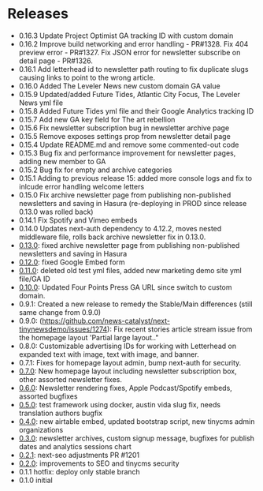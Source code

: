 # Releases
- 0.16.3 Update Project Optimist GA tracking ID with custom domain
- 0.16.2 Improve build networking and error handling - PR#1328. Fix 404 preview error - PR#1327. Fix JSON error for newsletter subscribe on detail page - PR#1326.
- 0.16.1 Add letterhead id to newsletter path routing to fix duplicate slugs causing links to point to the wrong article.
- 0.16.0 Added The Leveler News new custom domain GA value
- 0.15.9 Updated/added Future Tides, Atlantic City Focus, The Leveler News yml file
- 0.15.8 Added Future Tides yml file and their Google Analytics tracking ID
- 0.15.7 Add new GA key field for The art rebellion 
- 0.15.6 Fix newsletter subscription bug in newsletter archive page
- 0.15.5 Remove exposes settings prop from newsletter detail page
- 0.15.4 Update README.md and remove some commented-out code
- 0.15.3 Bug fix and performance improvement for newsletter pages, adding new member to GA
- 0.15.2 Bug fix for empty and archive categories
- 0.15.1 Adding to previous release 15: added more console logs and fix to inlcude error handling welcome letters
- 0.15.0 Fix archive newsletter page from publishing non-published newsletters and saving in Hasura (re-deploying in PROD since release 0.13.0 was rolled back)
- 0.14.1 Fix Spotify and Vimeo embeds
- 0.14.0 Updates next-auth dependency to 4.12.2, moves nested middleware file, rolls back archive newsletter fix in 0.13.0.
- [0.13.0](https://github.com/news-catalyst/next-tinynewsdemo/pull/1286): fixed archive newsletter page from publishing non-published newsletters and saving in Hasura
- [0.12.0](https://github.com/news-catalyst/next-tinynewsdemo/commit/006c4aa05b765ec913a7a6786e6b6798f4027ada): fixed Google Embed form
- [0.11.0](https://github.com/news-catalyst/next-tinynewsdemo/pull/1280): deleted old test yml files, added new marketing demo site yml file/GA ID
- [0.10.0](https://github.com/news-catalyst/next-tinynewsdemo/pull/1282/files): Updated Four Points Press GA URL since switch to custom domain.
- 0.9.1: Created a new release to remedy the Stable/Main differences (still same change from 0.9.0)
- 0.9.0: (https://github.com/news-catalyst/next-tinynewsdemo/issues/1274): Fix recent stories article stream issue from the homepage layout 'Partial large layout.."
- 0.8.0: Customizable advertising IDs for working with Letterhead on expanded text with image, text with image, and banner.
- 0.7.1: Fixes for homepage layout admin, bump next-auth for security.
- [0.7.0](https://github.com/news-catalyst/next-tinynewsdemo/issues/1247): New homepage layout including newsletter subscription box, other assorted newsletter fixes.
- [0.6.0](https://github.com/news-catalyst/next-tinynewsdemo/issues/1233): Newsletter rendering fixes, Apple Podcast/Spotify embeds, assorted bugfixes
- [0.5.0](https://github.com/news-catalyst/next-tinynewsdemo/issues/1220): test framework using docker, austin vida slug fix, needs translation authors bugfix
- [0.4.0](https://github.com/news-catalyst/next-tinynewsdemo/issues/1214): new airtable embed, updated bootstrap script, new tinycms admin organizations
- [0.3.0](https://github.com/news-catalyst/next-tinynewsdemo/issues/1204): newsletter archives, custom signup message, bugfixes for publish dates and analytics sessions chart
- [0.2.1](https://github.com/news-catalyst/next-tinynewsdemo/issues/1209): next-seo adjustments PR #1201
- [0.2.0](https://github.com/news-catalyst/next-tinynewsdemo/issues/1187): improvements to SEO and tinycms security
- 0.1.1 hotfix: deploy only stable branch
- 0.1.0 initial
